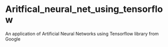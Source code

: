 # Aritfical_neural_net_using_tensorflow
An application of Artificial Neural Networks using Tensorflow library from Google
